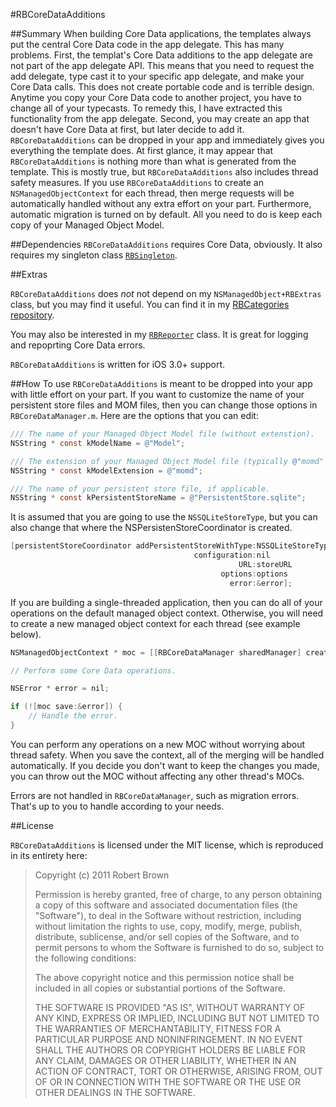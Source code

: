 #RBCoreDataAdditions

##Summary
When building Core Data applications, the templates always put the central Core Data code in the app delegate. This has many problems. First, the templat's Core Data additions to the app delegate are not part of the app delegate API. This means that you need to request the add delegate, type cast it to your specific app delegate, and make your Core Data calls. This does not create portable code and is terrible design. Anytime you copy your Core Data code to another project, you have to change all of your typecasts. To remedy this, I have extracted this functionality from the app delegate. Second, you may create an app that doesn't have Core Data at first, but later decide to add it. `RBCoreDataAdditions` can be dropped in your app and immediately gives you everything the template does. At first glance, it may appear that `RBCoreDataAdditions` is nothing more than what is generated from the template. This is mostly true, but `RBCoreDataAdditions` also includes thread safety measures. If you use `RBCoreDataAdditions` to create an `NSManagedObjectContext` for each thread, then merge requests will be automatically handled without any extra effort on your part. Furthermore, automatic migration is turned on by default. All you need to do is keep each copy of your Managed Object Model.

##Dependencies
`RBCoreDataAdditions` requires Core Data, obviously. It also requires my singleton class [`RBSingleton`][1].

##Extras

`RBCoreDataAdditions` does *not* not depend on my `NSManagedObject+RBExtras` class, but you may find it useful. You can find it in my [RBCategories repository][2]. 

You may also be interested in my [`RBReporter`][3] class. It is great for logging and repoprting Core Data errors.

`RBCoreDataAdditions` is written for iOS 3.0+ support.

##How To use
`RBCoreDataAdditions` is meant to be dropped into your app with little effort on your part. If you want to customize the name of your persistent store files and MOM files, then you can change those options in `RBCoreDataManager.m`. Here are the options that you can edit:

```objective-c
/// The name of your Managed Object Model file (without extenstion).
NSString * const kModelName = @"Model";

/// The extension of your Managed Object Model file (typically @"momd" or @"mom").
NSString * const kModelExtension = @"momd";

/// The name of your persistent store file, if applicable.
NSString * const kPersistentStoreName = @"PersistentStore.sqlite";
```

It is assumed that you are going to use the `NSSQLiteStoreType`, but you can also change that where the NSPersistenStoreCoordinator is created.

```objective-c
[persistentStoreCoordinator addPersistentStoreWithType:NSSQLiteStoreType  // You can change the store type here.
                                	     configuration:nil 
                                                   URL:storeURL 
                                               options:options 
                                                 error:&error];
```

If you are building a single-threaded application, then you can do all of your operations on the default managed object context. Otherwise, you will need to create a new managed object context for each thread (see example below).

```objective-c
NSManagedObjectContext * moc = [[RBCoreDataManager sharedManager] createMoc];

// Perform some Core Data operations.

NSError * error = nil;

if (![moc save:&error]) {
	// Handle the error.
}
```

You can perform any operations on a new MOC without worrying about thread safety. When you save the context, all of the merging will be handled automatically. If you decide you don't want to keep the changes you made, you can throw out the MOC without affecting any other thread's MOCs. 

Errors are not handled in `RBCoreDataManager`, such as migration errors. That's up to you to handle according to your needs. 


##License

`RBCoreDataAdditions` is licensed under the MIT license, which is reproduced in its entirety here:

>Copyright (c) 2011 Robert Brown
>
>Permission is hereby granted, free of charge, to any person obtaining a copy
>of this software and associated documentation files (the "Software"), to deal
>in the Software without restriction, including without limitation the rights
>to use, copy, modify, merge, publish, distribute, sublicense, and/or sell
>copies of the Software, and to permit persons to whom the Software is
>furnished to do so, subject to the following conditions:
>
>The above copyright notice and this permission notice shall be included in
>all copies or substantial portions of the Software.
>
>THE SOFTWARE IS PROVIDED "AS IS", WITHOUT WARRANTY OF ANY KIND, EXPRESS OR
>IMPLIED, INCLUDING BUT NOT LIMITED TO THE WARRANTIES OF MERCHANTABILITY,
>FITNESS FOR A PARTICULAR PURPOSE AND NONINFRINGEMENT. IN NO EVENT SHALL THE
>AUTHORS OR COPYRIGHT HOLDERS BE LIABLE FOR ANY CLAIM, DAMAGES OR OTHER
>LIABILITY, WHETHER IN AN ACTION OF CONTRACT, TORT OR OTHERWISE, ARISING FROM,
>OUT OF OR IN CONNECTION WITH THE SOFTWARE OR THE USE OR OTHER DEALINGS IN
>THE SOFTWARE.

  [1]: https://gist.github.com/1116294
  [2]: https://github.com/rob-brown/RBCategories
  [3]: https://github.com/rob-brown/RBBugReporter
